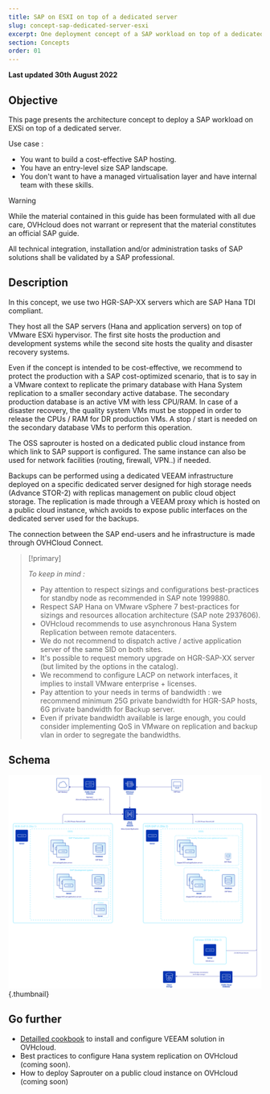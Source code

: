 ```yaml
---
title: SAP on ESXI on top of a dedicated server
slug: concept-sap-dedicated-server-esxi
excerpt: One deployment concept of a SAP workload on top of a dedicated server
section: Concepts
order: 01
---
```


<style>
#overlayContent {
overflow: auto;
max-height: calc(100% - 200px);
}
</style> 

**Last updated 30th August 2022**

## Objective

This page presents the architecture concept to deploy a SAP workload on EXSi on top of a dedicated server.

Use case :

- You want to build a cost-effective SAP hosting.
- You have an entry-level size SAP landscape.
- You don't want to have a managed virtualisation layer and have internal team with these skills.

> [!warning]
>
> While the material contained in this guide has been formulated with all due care, OVHcloud does not warrant or represent that the material constitutes an official SAP guide.
>
> All technical integration, installation and/or administration tasks of SAP solutions shall be validated by a SAP professional.

## Description

In this concept, we use two HGR-SAP-XX servers which are SAP Hana TDI compliant.

They host all the SAP servers (Hana and application servers) on top of VMware ESXi hypervisor. The first site hosts the production and development systems while the second site hosts the quality and disaster recovery systems.

Even if the concept is intended to be cost-effective, we recommend to protect the production with a SAP cost-optimized scenario, that is to say in a VMware context to replicate the primary database with Hana System replication to a smaller secondary active database. The secondary production database is an active VM with less CPU/RAM. In case of a disaster recovery, the quality system VMs must be stopped in order to release the CPUs / RAM for DR production VMs. A stop / start is needed on the secondary database VMs to perform this operation.

The OSS saprouter is hosted on a dedicated public cloud instance from which link to SAP support is configured. The same instance can also be used for network facilities (routing, firewall, VPN..) if needed.

Backups can be performed using a dedicated VEEAM infrastructure deployed on a specific dedicated server designed for high storage needs (Advance STOR-2) with replicas management on public cloud object storage. The replication is made through a VEEAM proxy which is hosted on a public cloud instance, which avoids to expose public interfaces on the dedicated server used for the backups.

The connection between the SAP end-users and he infrastructure is made through OVHCloud Connect.

> [!primary]
>
> *To keep in mind :*
>
> - Pay attention to respect sizings and configurations best-practices for standby node as recommended in SAP note 1999880.
> - Respect SAP Hana on VMware vSphere 7 best-practices for sizings and resources allocation architecture (SAP note 2937606).
> - OVHcloud recommends to use asynchronous Hana System Replication between remote datacenters.
> - We do not recommend to dispatch active / active application server of the same SID on both sites.
> - It's possible to request memory upgrade on HGR-SAP-XX server (but limited by the options in the catalog).
> - We recommend to configure LACP on network interfaces, it implies to install VMware enterprise + licenses.
> - Pay attention to your needs in terms of bandwidth : we recommend minimum 25G private bandwidth for HGR-SAP hosts, 6G private bandwidth for Backup server.
> - Even if private bandwidth available is large enough, you could consider implementing QoS in VMware on replication and backup vlan in order to segregate the bandwidths.

## Schema

![schema](images/1-schema-concept-sap-dedicated-server-esxi.png){.thumbnail}

## Go further

- [Detailled cookbook](https://docs.ovh.com/storage/veeam-backup-replication/) to install and configure VEEAM solution in OVHcloud.
- Best practices to configure Hana system replication on OVHcloud (coming soon).
- How to deploy Saprouter on a public cloud instance on OVHcloud (coming soon)

